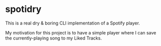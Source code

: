 # spotidry

This is a real dry & boring CLI implementation of a Spotify player.

My motivation for this project is to have a simple player where I can save the currently-playing song to my Liked Tracks.
